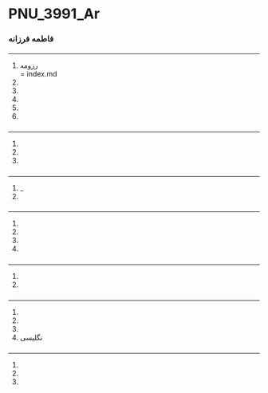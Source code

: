 # PNU_3991_Ar
### فاطمه فرزانه

<OL>
 
 
 </ol>


####

---
<ol>
 <li>رزومه</li> = index.md
 <li> </li>
 <li>    </li>
 <li> </li>
 <li></li>
 <li> </li>
</ol>


### 

---
<ol>
<li> </li>
 <li> <li>
</ol>

### 

---
<ol>
<li> 
 _</li>
<li> </li>
</ol>

### 

---
<ol>
 <li>  </li> 
 <li>    </li> 
 <li></li>
<li> </li>
</ol>

### 
---
<ol>
 <li>  </li>
 <li> </li>
</ol>

### 
---
<ol>
 <li> </li>
 <li> </li>
 <li> </li>
 <li>نگلیسی</li>
</ol>

### 
---
<ol>
 
 
 <li></li>
 <li></li>
 <li></li>


